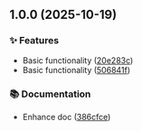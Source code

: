 ## 1.0.0 (2025-10-19)

### ✨ Features

* Basic functionality ([20e283c](https://github.com/iyinchao/transparent-video-react/commit/20e283c33cef8576f0f4fc2fae18bb76c14a58f5))
* Basic functionality ([506841f](https://github.com/iyinchao/transparent-video-react/commit/506841f89968cc90e41d0b107b6355e85950e513))

### 📚 Documentation

* Enhance doc ([386cfce](https://github.com/iyinchao/transparent-video-react/commit/386cfce7d61096c9e36e5d289b292c3cf3e092a1))

